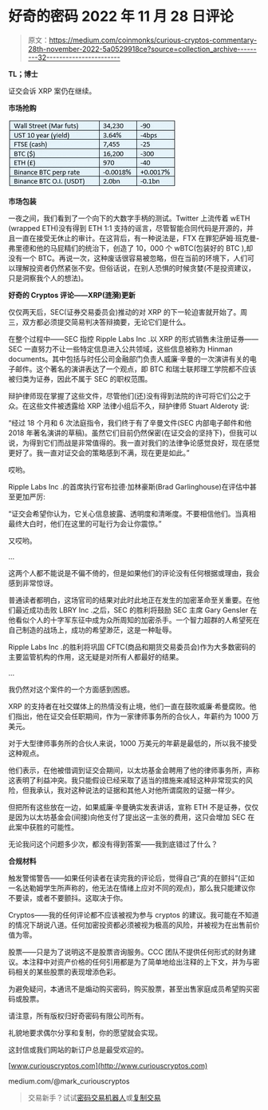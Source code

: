 # 好奇的密码 2022 年 11 月 28 日评论

> 原文：<https://medium.com/coinmonks/curious-cryptos-commentary-28th-november-2022-5a0529918ce?source=collection_archive---------32----------------------->

**TL；博士**

证交会诉 XRP 案仍在继续。

**市场抢购**

![](img/d719183de16e622eee7f6e1cd57ad0b0.png)

**市场包装**

一夜之间，我们看到了一个向下的大数字手柄的测试。Twitter 上流传着 wETH (wrapped ETH)没有得到 ETH 1:1 支持的谣言，尽管智能合同代码是开源的，并且一直在接受无休止的审计。在这背后，有一种说法是，FTX 在罪犯萨姆·班克曼-弗里德和他的马屁精们的统治下，创造了 10，000 个 wBTC(包装好的 BTC ),却没有一个 BTC。再说一次，这种废话很容易被忽略，但在当前的环境下，人们可以理解投资者仍然紧张不安。但俗话说，在别人恐惧的时候贪婪(不是投资建议，只是洞察我个人的想法)。

**好奇的 Cryptos 评论——XRP(涟漪)更新**

仅仅两天后，SEC(证券交易委员会)推动的对 XRP 的下一轮迫害就开始了。周三，双方都必须提交简易判决答辩摘要，无论它们是什么。

在整个过程中——SEC 指控 Ripple Labs Inc .以 XRP 的形式销售未注册证券——SEC 一直努力不让一些特定信息进入公共领域，这些信息被称为 Hinman documents。其中包括与时任公司金融部门负责人威廉·辛曼的一次演讲有关的电子邮件。这个著名的演讲表达了一个观点，即 BTC 和瑞士联邦理工学院都不应该被归类为证券，因此不属于 SEC 的职权范围。

辩护律师现在掌握了这些文件，尽管他们(还)没有得到法院的许可将它们公之于众。在这些文件被透露给 XRP 法律小组后不久，辩护律师 Stuart Alderoty 说:

“经过 18 个月和 6 次法庭指令，我们终于有了辛曼文件(SEC 内部电子邮件和他 2018 年著名演讲的草稿)。虽然它们目前仍然保密(在证交会的坚持下)，但我可以说，为得到它们而战是非常值得的。我一直对我们的法律争论感觉良好，现在感觉更好了。我一直对证交会的策略感到不满，现在更是如此。”

哎哟。

Ripple Labs Inc .的首席执行官布拉德·加林豪斯(Brad Garlinghouse)在评估中甚至更加严厉:

“证交会希望你认为，它关心信息披露、透明度和清晰度。不要相信他们。当真相最终大白时，他们在这里的可耻行为会让你震惊。”

又哎哟。

…

这两个人都不能说是不偏不倚的，但是如果他们的评论没有任何根据或理由，我会感到非常惊讶。

普通读者都明白，这场官司的结果对此时此地正在发生的加密革命至关重要。在他们最近成功击败 LBRY Inc .之后，SEC 的胜利将鼓励 SEC 主席 Gary Gensler 在他看似个人的十字军东征中成为众所周知的加密杀手。一个智力超群的人希望死在自己制造的战场上，成功的希望渺茫，这是一种耻辱。

Ripple Labs Inc .的胜利将巩固 CFTC(商品和期货交易委员会)作为大多数密码的主要监管机构的作用，这无疑是对所有人都最好的结果。

…

我仍然对这个案件的一个方面感到困惑。

XRP 的支持者在社交媒体上的热情没有止境，他们一直在鼓吹威廉·希曼腐败。他们指出，他在证交会任职期间，作为一家律师事务所的合伙人，年薪约为 1000 万美元。

对于大型律师事务所的合伙人来说，1000 万美元的年薪是最低的，所以我不接受这种观点。

他们表示，在他被借调到证交会期间，以太坊基金会聘用了他的律师事务所，声称这表明了利益冲突。我只能假设已经采取了适当的措施来减轻这种非常现实的风险，但我承认，我对这种说法的证据和其他人对他所谓腐败的证据一样少。

但把所有这些放在一边，如果威廉·辛曼确实发表讲话，宣称 ETH 不是证券，仅仅是因为以太坊基金会(间接)向他支付了提出这一主张的费用，这只会增加 SEC 在此案中获胜的可能性。

无论我问这个问题多少次，都没有得到答案——我到底错过了什么？

**合规材料**

触发警惕警告——如果任何读者在读完我的评论后，觉得自己“真的在颤抖”(正如一名达勒姆学生所声称的，他无法在情绪上应对不同的观点)，那么我只能建议你不要读，或者不要颤抖。这取决于你。

Cryptos——我的任何评论都不应该被视为参与 cryptos 的建议。我可能在不知道的情况下胡说八道。任何加密投资都必须被视为极高的风险，并被视为在出售前价值为零。

股票——只是为了说明这不是股票咨询服务。CCC 团队不提供任何形式的财务建议。本注释中对资产价格的任何引用都是为了简单地给出注释的上下文，并为与密码相关的某些股票的表现增添色彩。

为避免疑问，本通讯不是煽动购买密码，购买股票，甚至出售家庭成员希望购买密码或股票。

请注意，所有版权归好奇密码有限公司所有。

礼貌地要求偶尔分享和复制，你的愿望就会实现。

这封信或我们网站的新订户总是最受欢迎的。

[www.curiouscryptos.com](http://www.curiouscryptos.com)

medium.com/@mark_curiouscryptos

> 交易新手？试试[密码交易机器人](/coinmonks/crypto-trading-bot-c2ffce8acb2a)或[复制交易](/coinmonks/top-10-crypto-copy-trading-platforms-for-beginners-d0c37c7d698c)